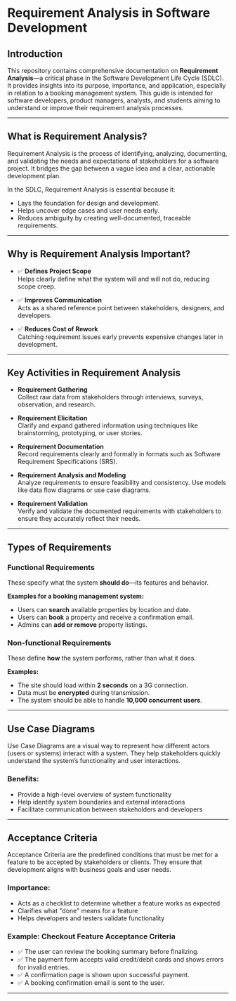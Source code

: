 
# Requirement Analysis in Software Development

## Introduction

This repository contains comprehensive documentation on **Requirement Analysis**—a critical phase in the Software Development Life Cycle (SDLC). It provides insights into its purpose, importance, and application, especially in relation to a booking management system. This guide is intended for software developers, product managers, analysts, and students aiming to understand or improve their requirement analysis processes.

---

## What is Requirement Analysis?

Requirement Analysis is the process of identifying, analyzing, documenting, and validating the needs and expectations of stakeholders for a software project. It bridges the gap between a vague idea and a clear, actionable development plan.

In the SDLC, Requirement Analysis is essential because it:

- Lays the foundation for design and development.
- Helps uncover edge cases and user needs early.
- Reduces ambiguity by creating well-documented, traceable requirements.

---

## Why is Requirement Analysis Important?

- ✅ **Defines Project Scope**  
  Helps clearly define what the system will and will not do, reducing scope creep.

- ✅ **Improves Communication**  
  Acts as a shared reference point between stakeholders, designers, and developers.

- ✅ **Reduces Cost of Rework**  
  Catching requirement issues early prevents expensive changes later in development.

---

## Key Activities in Requirement Analysis

- **Requirement Gathering**  
  Collect raw data from stakeholders through interviews, surveys, observation, and research.

- **Requirement Elicitation**  
  Clarify and expand gathered information using techniques like brainstorming, prototyping, or user stories.

- **Requirement Documentation**  
  Record requirements clearly and formally in formats such as Software Requirement Specifications (SRS).

- **Requirement Analysis and Modeling**  
  Analyze requirements to ensure feasibility and consistency. Use models like data flow diagrams or use case diagrams.

- **Requirement Validation**  
  Verify and validate the documented requirements with stakeholders to ensure they accurately reflect their needs.

---

## Types of Requirements

### Functional Requirements

These specify what the system **should do**—its features and behavior.

**Examples for a booking management system:**
- Users can **search** available properties by location and date.
- Users can **book** a property and receive a confirmation email.
- Admins can **add or remove** property listings.

### Non-functional Requirements

These define **how** the system performs, rather than what it does.

**Examples:**
- The site should load within **2 seconds** on a 3G connection.
- Data must be **encrypted** during transmission.
- The system should be able to handle **10,000 concurrent users**.

---

## Use Case Diagrams

Use Case Diagrams are a visual way to represent how different actors (users or systems) interact with a system. They help stakeholders quickly understand the system’s functionality and user interactions.

### Benefits:
- Provide a high-level overview of system functionality
- Help identify system boundaries and external interactions
- Facilitate communication between stakeholders and developers



---

## Acceptance Criteria

Acceptance Criteria are the predefined conditions that must be met for a feature to be accepted by stakeholders or clients. They ensure that development aligns with business goals and user needs.

### Importance:
- Acts as a checklist to determine whether a feature works as expected
- Clarifies what "done" means for a feature
- Helps developers and testers validate functionality

### Example: Checkout Feature Acceptance Criteria

- ✅ The user can review the booking summary before finalizing.
- ✅ The payment form accepts valid credit/debit cards and shows errors for invalid entries.
- ✅ A confirmation page is shown upon successful payment.
- ✅ A booking confirmation email is sent to the user.

---

